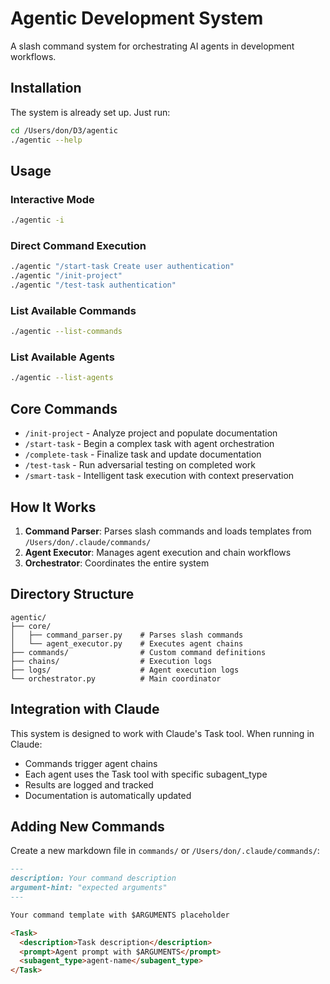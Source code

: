 # Agentic Development System

A slash command system for orchestrating AI agents in development workflows.

## Installation

The system is already set up. Just run:

```bash
cd /Users/don/D3/agentic
./agentic --help
```

## Usage

### Interactive Mode
```bash
./agentic -i
```

### Direct Command Execution
```bash
./agentic "/start-task Create user authentication"
./agentic "/init-project"
./agentic "/test-task authentication"
```

### List Available Commands
```bash
./agentic --list-commands
```

### List Available Agents
```bash
./agentic --list-agents
```

## Core Commands

- `/init-project` - Analyze project and populate documentation
- `/start-task` - Begin a complex task with agent orchestration  
- `/complete-task` - Finalize task and update documentation
- `/test-task` - Run adversarial testing on completed work
- `/smart-task` - Intelligent task execution with context preservation

## How It Works

1. **Command Parser**: Parses slash commands and loads templates from `/Users/don/.claude/commands/`
2. **Agent Executor**: Manages agent execution and chain workflows
3. **Orchestrator**: Coordinates the entire system

## Directory Structure

```
agentic/
├── core/
│   ├── command_parser.py    # Parses slash commands
│   └── agent_executor.py    # Executes agent chains
├── commands/                # Custom command definitions
├── chains/                  # Execution logs
├── logs/                    # Agent execution logs
└── orchestrator.py          # Main coordinator
```

## Integration with Claude

This system is designed to work with Claude's Task tool. When running in Claude:
- Commands trigger agent chains
- Each agent uses the Task tool with specific subagent_type
- Results are logged and tracked
- Documentation is automatically updated

## Adding New Commands

Create a new markdown file in `commands/` or `/Users/don/.claude/commands/`:

```markdown
---
description: Your command description
argument-hint: "expected arguments"
---

Your command template with $ARGUMENTS placeholder

<Task>
  <description>Task description</description>
  <prompt>Agent prompt with $ARGUMENTS</prompt>
  <subagent_type>agent-name</subagent_type>
</Task>
```